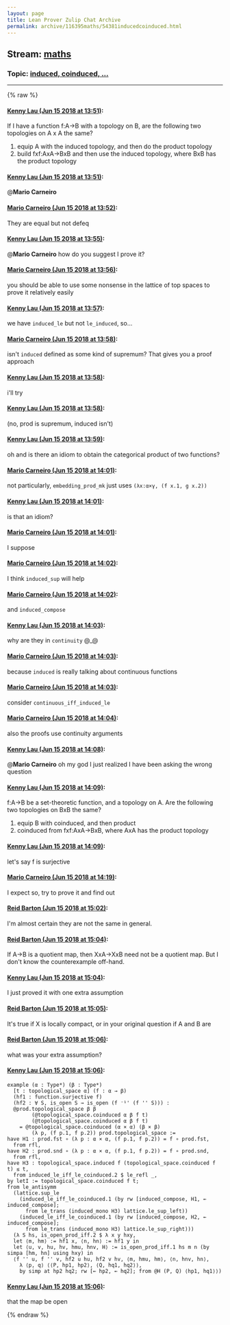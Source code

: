 ```yaml
---
layout: page
title: Lean Prover Zulip Chat Archive 
permalink: archive/116395maths/54381inducedcoinduced.html
---
```


## Stream: [maths](index.html)
### Topic: [induced, coinduced, ...](54381inducedcoinduced.html)

---


{% raw %}
#### [ Kenny Lau (Jun 15 2018 at 13:51)](https://leanprover.zulipchat.com/#narrow/stream/116395-maths/topic/induced%2C%20coinduced%2C%20.../near/128116033):
If I have a function f:A->B with a topology on B, are the following two topologies on A x A the same?
1. equip A with the induced topology, and then do the product topology
2. build fxf:AxA->BxB and then use the induced topology, where BxB has the product topology

#### [ Kenny Lau (Jun 15 2018 at 13:51)](https://leanprover.zulipchat.com/#narrow/stream/116395-maths/topic/induced%2C%20coinduced%2C%20.../near/128116036):
@**Mario Carneiro**

#### [ Mario Carneiro (Jun 15 2018 at 13:52)](https://leanprover.zulipchat.com/#narrow/stream/116395-maths/topic/induced%2C%20coinduced%2C%20.../near/128116082):
They are equal but not defeq

#### [ Kenny Lau (Jun 15 2018 at 13:55)](https://leanprover.zulipchat.com/#narrow/stream/116395-maths/topic/induced%2C%20coinduced%2C%20.../near/128116170):
@**Mario Carneiro** how do you suggest I prove it?

#### [ Mario Carneiro (Jun 15 2018 at 13:56)](https://leanprover.zulipchat.com/#narrow/stream/116395-maths/topic/induced%2C%20coinduced%2C%20.../near/128116227):
you should be able to use some nonsense in the lattice of top spaces to prove it relatively easily

#### [ Kenny Lau (Jun 15 2018 at 13:57)](https://leanprover.zulipchat.com/#narrow/stream/116395-maths/topic/induced%2C%20coinduced%2C%20.../near/128116242):
we have `induced_le` but not `le_induced`, so...

#### [ Mario Carneiro (Jun 15 2018 at 13:58)](https://leanprover.zulipchat.com/#narrow/stream/116395-maths/topic/induced%2C%20coinduced%2C%20.../near/128116294):
isn't `induced` defined as some kind of supremum? That gives you a proof approach

#### [ Kenny Lau (Jun 15 2018 at 13:58)](https://leanprover.zulipchat.com/#narrow/stream/116395-maths/topic/induced%2C%20coinduced%2C%20.../near/128116297):
i'll try

#### [ Kenny Lau (Jun 15 2018 at 13:58)](https://leanprover.zulipchat.com/#narrow/stream/116395-maths/topic/induced%2C%20coinduced%2C%20.../near/128116302):
(no, prod is supremum, induced isn't)

#### [ Kenny Lau (Jun 15 2018 at 13:59)](https://leanprover.zulipchat.com/#narrow/stream/116395-maths/topic/induced%2C%20coinduced%2C%20.../near/128116321):
oh and is there an idiom to obtain the categorical product of two functions?

#### [ Mario Carneiro (Jun 15 2018 at 14:01)](https://leanprover.zulipchat.com/#narrow/stream/116395-maths/topic/induced%2C%20coinduced%2C%20.../near/128116410):
not particularly, `embedding_prod_mk` just uses `(λx:α×γ, (f x.1, g x.2))`

#### [ Kenny Lau (Jun 15 2018 at 14:01)](https://leanprover.zulipchat.com/#narrow/stream/116395-maths/topic/induced%2C%20coinduced%2C%20.../near/128116416):
is that an idiom?

#### [ Mario Carneiro (Jun 15 2018 at 14:01)](https://leanprover.zulipchat.com/#narrow/stream/116395-maths/topic/induced%2C%20coinduced%2C%20.../near/128116420):
I suppose

#### [ Mario Carneiro (Jun 15 2018 at 14:02)](https://leanprover.zulipchat.com/#narrow/stream/116395-maths/topic/induced%2C%20coinduced%2C%20.../near/128116471):
I think `induced_sup` will help

#### [ Mario Carneiro (Jun 15 2018 at 14:02)](https://leanprover.zulipchat.com/#narrow/stream/116395-maths/topic/induced%2C%20coinduced%2C%20.../near/128116474):
and `induced_compose`

#### [ Kenny Lau (Jun 15 2018 at 14:03)](https://leanprover.zulipchat.com/#narrow/stream/116395-maths/topic/induced%2C%20coinduced%2C%20.../near/128116482):
why are they in `continuity` @_@

#### [ Mario Carneiro (Jun 15 2018 at 14:03)](https://leanprover.zulipchat.com/#narrow/stream/116395-maths/topic/induced%2C%20coinduced%2C%20.../near/128116486):
because `induced` is really talking about continuous functions

#### [ Mario Carneiro (Jun 15 2018 at 14:03)](https://leanprover.zulipchat.com/#narrow/stream/116395-maths/topic/induced%2C%20coinduced%2C%20.../near/128116491):
consider `continuous_iff_induced_le`

#### [ Mario Carneiro (Jun 15 2018 at 14:04)](https://leanprover.zulipchat.com/#narrow/stream/116395-maths/topic/induced%2C%20coinduced%2C%20.../near/128116539):
also the proofs use continuity arguments

#### [ Kenny Lau (Jun 15 2018 at 14:08)](https://leanprover.zulipchat.com/#narrow/stream/116395-maths/topic/induced%2C%20coinduced%2C%20.../near/128116668):
@**Mario Carneiro** oh my god I just realized I have been asking the wrong question

#### [ Kenny Lau (Jun 15 2018 at 14:09)](https://leanprover.zulipchat.com/#narrow/stream/116395-maths/topic/induced%2C%20coinduced%2C%20.../near/128116683):
f:A->B be a set-theoretic function, and a topology on A. Are the following two topologies on BxB the same?
1. equip B with coinduced, and then product
2. coinduced from fxf:AxA->BxB, where AxA has the product topology

#### [ Kenny Lau (Jun 15 2018 at 14:09)](https://leanprover.zulipchat.com/#narrow/stream/116395-maths/topic/induced%2C%20coinduced%2C%20.../near/128116684):
let's say f is surjective

#### [ Mario Carneiro (Jun 15 2018 at 14:19)](https://leanprover.zulipchat.com/#narrow/stream/116395-maths/topic/induced%2C%20coinduced%2C%20.../near/128117009):
I expect so, try to prove it and find out

#### [ Reid Barton (Jun 15 2018 at 15:02)](https://leanprover.zulipchat.com/#narrow/stream/116395-maths/topic/induced%2C%20coinduced%2C%20.../near/128118668):
I'm almost certain they are not the same in general.

#### [ Reid Barton (Jun 15 2018 at 15:04)](https://leanprover.zulipchat.com/#narrow/stream/116395-maths/topic/induced%2C%20coinduced%2C%20.../near/128118746):
If A->B is a quotient map, then XxA->XxB need not be a quotient map. But I don't know the counterexample off-hand.

#### [ Kenny Lau (Jun 15 2018 at 15:04)](https://leanprover.zulipchat.com/#narrow/stream/116395-maths/topic/induced%2C%20coinduced%2C%20.../near/128118753):
I just proved it with one extra assumption

#### [ Reid Barton (Jun 15 2018 at 15:05)](https://leanprover.zulipchat.com/#narrow/stream/116395-maths/topic/induced%2C%20coinduced%2C%20.../near/128118770):
It's true if X is locally compact, or in your original question if A and B are

#### [ Reid Barton (Jun 15 2018 at 15:06)](https://leanprover.zulipchat.com/#narrow/stream/116395-maths/topic/induced%2C%20coinduced%2C%20.../near/128118814):
what was your extra assumption?

#### [ Kenny Lau (Jun 15 2018 at 15:06)](https://leanprover.zulipchat.com/#narrow/stream/116395-maths/topic/induced%2C%20coinduced%2C%20.../near/128118818):
```lean
example (α : Type*) (β : Type*)
  [t : topological_space α] (f : α → β)
  (hf1 : function.surjective f)
  (hf2 : ∀ S, is_open S → is_open (f ⁻¹' (f '' S))) :
  @prod.topological_space β β
        (@topological_space.coinduced α β f t)
        (@topological_space.coinduced α β f t)
    = @topological_space.coinduced (α × α) (β × β)
        (λ p, (f p.1, f p.2)) prod.topological_space :=
have H1 : prod.fst ∘ (λ p : α × α, (f p.1, f p.2)) = f ∘ prod.fst,
  from rfl,
have H2 : prod.snd ∘ (λ p : α × α, (f p.1, f p.2)) = f ∘ prod.snd,
  from rfl,
have H3 : topological_space.induced f (topological_space.coinduced f t) ≤ t,
  from induced_le_iff_le_coinduced.2 $ le_refl _,
by letI := topological_space.coinduced f t;
from le_antisymm
  (lattice.sup_le
    (induced_le_iff_le_coinduced.1 (by rw [induced_compose, H1, ← induced_compose];
      from le_trans (induced_mono H3) lattice.le_sup_left))
    (induced_le_iff_le_coinduced.1 (by rw [induced_compose, H2, ← induced_compose];
      from le_trans (induced_mono H3) lattice.le_sup_right)))
  (λ S hs, is_open_prod_iff.2 $ λ x y hxy,
  let ⟨m, hm⟩ := hf1 x, ⟨n, hn⟩ := hf1 y in
  let ⟨u, v, hu, hv, hmu, hnv, H⟩ := is_open_prod_iff.1 hs m n (by simpa [hm, hn] using hxy) in
  ⟨f '' u, f '' v, hf2 u hu, hf2 v hv, ⟨m, hmu, hm⟩, ⟨n, hnv, hn⟩,
    λ ⟨p, q⟩ ⟨⟨P, hp1, hp2⟩, ⟨Q, hq1, hq2⟩⟩,
    by simp at hp2 hq2; rw [← hp2, ← hq2]; from @H (P, Q) ⟨hp1, hq1⟩⟩)
```

#### [ Kenny Lau (Jun 15 2018 at 15:06)](https://leanprover.zulipchat.com/#narrow/stream/116395-maths/topic/induced%2C%20coinduced%2C%20.../near/128118820):
that the map be open


{% endraw %}
